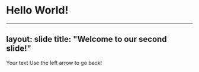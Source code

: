 # Hello World!

---
layout: slide
title: "Welcome to our second slide!"
---
Your text
Use the left arrow to go back!
